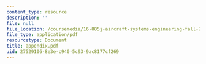 ```yaml
---
content_type: resource
description: ''
file: null
file_location: /coursemedia/16-885j-aircraft-systems-engineering-fall-2004/275291068e3ec9405c939ac8177cf269_appendix.pdf
file_type: application/pdf
resourcetype: Document
title: appendix.pdf
uid: 27529106-8e3e-c940-5c93-9ac8177cf269
---
```

